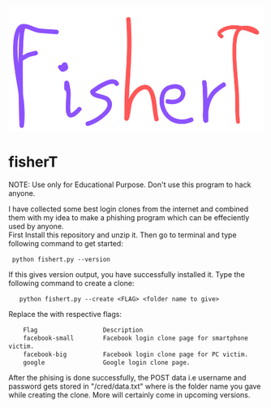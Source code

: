 
![fishert_logo](https://raw.githubusercontent.com/SulavParajuli/fisherT/master/logo.png)
# fisherT

NOTE:      Use only for Educational Purpose. Don't use this program to hack anyone.

I have collected some best login clones from the internet and combined them  with my idea to make a phishing program which can be effeciently used by anyone.<br>First Install  this repository and unzip it.
Then go to terminal and type following command to get started:

     python fishert.py --version

If this gives  version output, you have successfully installed it.
Type the following command to create a clone:
       
       python fishert.py --create <FLAG> <folder name to give>
       
 Replace the <FLAG> with respective flags:<br>
  
        Flag                  Description
        facebook-small        Facebook login clone page for smartphone victim.
        facebook-big          Facebook login clone page for PC victim.
        google                Google login clone page.
  After the phising is done successfully, the POST data i.e username and password gets stored in "<folder name to give>/cred/data.txt" where <folder name to give> is the folder name you gave while creating the clone.
  More will certainly come in upcoming versions.
